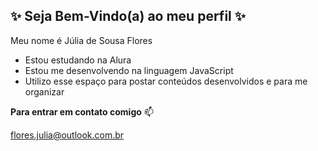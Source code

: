 ## ✨ Seja Bem-Vindo(a) ao meu perfil ✨

Meu nome é Júlia de Sousa Flores

- Estou estudando na Alura
- Estou me desenvolvendo na linguagem JavaScript
- Utilizo esse espaço para postar conteúdos desenvolvidos e para me organizar

**Para entrar em contato comigo** 📫

flores.julia@outlook.com.br

